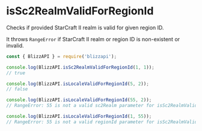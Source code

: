 # isSc2RealmValidForRegionId

Checks if provided StarCraft II realm is valid for given region ID.

It throws ``RangeError`` if StarCraft II realm or region ID is non-existent or invalid.

```js
const { BlizzAPI } = require('blizzapi');

console.log(BlizzAPI.isSc2RealmValidForRegionId(1, 1));
// true

console.log(BlizzAPI.isLocaleValidForRegionId(5, 2));
// false

console.log(BlizzAPI.isLocaleValidForRegionId(55, 2));
// RangeError: 55 is not a valid sc2Realm parameter for isSc2RealmValidForRegionId()

console.log(BlizzAPI.isLocaleValidForRegionId(1, 55));
// RangeError: 55 is not a valid regionId parameter for isSc2RealmValidForRegionId()
```